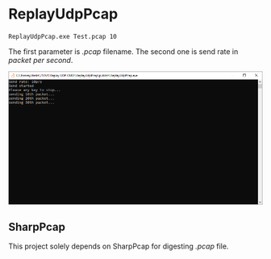 # ReplayUdpPcap

````
ReplayUdpPcap.exe Test.pcap 10
````
The first parameter is *.pcap* filename. The second one is send rate in *packet per second*.

![preview](https://github.com/tommy-iasia/ReplayUdpPcap/blob/master/publish/preview.png?raw=true)

## SharpPcap

This project solely depends on SharpPcap for digesting *.pcap* file.
